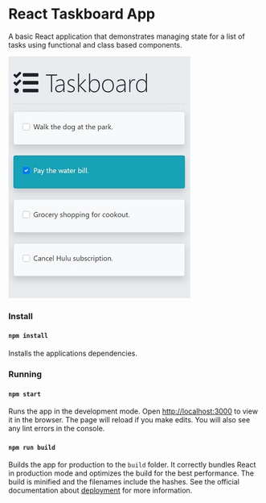 # React Taskboard App

A basic React application that demonstrates managing state for a list of tasks using functional and class based components.

![](screenshot.jpg) 

### Install

#### `npm install`

Installs the applications dependencies.

### Running

#### `npm start`

Runs the app in the development mode. Open [http://localhost:3000](http://localhost:3000) to view it in the browser. The page will reload if you make edits. You will also see any lint errors in the console.

#### `npm run build`

Builds the app for production to the `build` folder. It correctly bundles React in production mode and optimizes the build for the best performance. The build is minified and the filenames include the hashes. See the official documentation about [deployment](https://facebook.github.io/create-react-app/docs/deployment) for more information.

